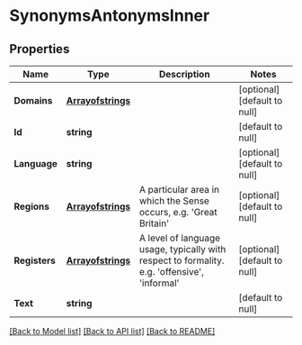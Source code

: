 # SynonymsAntonymsInner

## Properties
Name | Type | Description | Notes
------------ | ------------- | ------------- | -------------
**Domains** | [**Arrayofstrings**](arrayofstrings.md) |  | [optional] [default to null]
**Id** | **string** |  | [default to null]
**Language** | **string** |  | [optional] [default to null]
**Regions** | [**Arrayofstrings**](arrayofstrings.md) | A particular area in which the Sense occurs, e.g. &#39;Great Britain&#39; | [optional] [default to null]
**Registers** | [**Arrayofstrings**](arrayofstrings.md) | A level of language usage, typically with respect to formality. e.g. &#39;offensive&#39;, &#39;informal&#39; | [optional] [default to null]
**Text** | **string** |  | [default to null]

[[Back to Model list]](../README.md#documentation-for-models) [[Back to API list]](../README.md#documentation-for-api-endpoints) [[Back to README]](../README.md)


